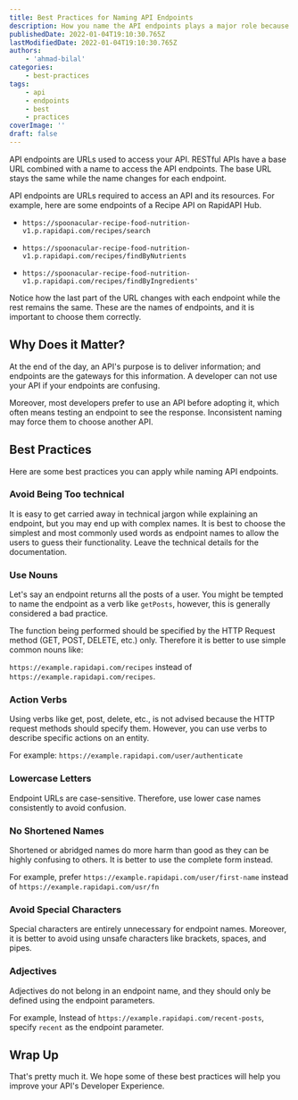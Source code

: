 ```yaml
---
title: Best Practices for Naming API Endpoints
description: How you name the API endpoints plays a major role because developers interact with your APIs through these endpoints. This guide will point some useful practices you can apply while naming API endpoints.
publishedDate: 2022-01-04T19:10:30.765Z
lastModifiedDate: 2022-01-04T19:10:30.765Z
authors:
    - 'ahmad-bilal'
categories:
    - best-practices
tags:
    - api
    - endpoints
    - best
    - practices
coverImage: ''
draft: false
---
```


<Lead>

API endpoints are URLs used to access your API. RESTful APIs have a base URL combined with a name to access the API endpoints. The base URL stays the same while the name changes for each endpoint.

</Lead>

API endpoints are URLs required to access an API and its resources. For example, here are some endpoints of a Recipe API on RapidAPI Hub.

-   `https://spoonacular-recipe-food-nutrition-v1.p.rapidapi.com/recipes/search`

-   `https://spoonacular-recipe-food-nutrition-v1.p.rapidapi.com/recipes/findByNutrients`

-   `https://spoonacular-recipe-food-nutrition-v1.p.rapidapi.com/recipes/findByIngredients'`

Notice how the last part of the URL changes with each endpoint while the rest remains the same. These are the names of endpoints, and it is important to choose them correctly.

## Why Does it Matter?

At the end of the day, an API's purpose is to deliver information; and endpoints are the gateways for this information. A developer can not use your API if your endpoints are confusing.

Moreover, most developers prefer to use an API before adopting it, which often means testing an endpoint to see the response. Inconsistent naming may force them to choose another API.

## Best Practices

Here are some best practices you can apply while naming API endpoints.

### Avoid Being Too technical

It is easy to get carried away in technical jargon while explaining an endpoint, but you may end up with complex names. It is best to choose the simplest and most commonly used words as endpoint names to allow the users to guess their functionality. Leave the technical details for the documentation.

### Use Nouns

Let's say an endpoint returns all the posts of a user. You might be tempted to name the endpoint as a verb like `getPosts`, however, this is generally considered a bad practice.

The function being performed should be specified by the HTTP Request method (GET, POST, DELETE, etc.) only. Therefore it is better to use simple common nouns like:

`https://example.rapidapi.com/recipes` instead of `https://example.rapidapi.com/recipes`.

### Action Verbs

Using verbs like get, post, delete, etc., is not advised because the HTTP request methods should specify them. However, you can use verbs to describe specific actions on an entity.

For example: `https://example.rapidapi.com/user/authenticate`

### Lowercase Letters

Endpoint URLs are case-sensitive. Therefore, use lower case names consistently to avoid confusion.

### No Shortened Names

Shortened or abridged names do more harm than good as they can be highly confusing to others. It is better to use the complete form instead.

For example, prefer `https://example.rapidapi.com/user/first-name` instead of `https://example.rapidapi.com/usr/fn`

### Avoid Special Characters

Special characters are entirely unnecessary for endpoint names. Moreover, it is better to avoid using unsafe characters like brackets, spaces, and pipes.

### Adjectives

Adjectives do not belong in an endpoint name, and they should only be defined using the endpoint parameters.

For example, Instead of `https://example.rapidapi.com/recent-posts`, specify `recent` as the endpoint parameter.

## Wrap Up

That's pretty much it. We hope some of these best practices will help you improve your API's Developer Experience.
